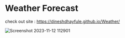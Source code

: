 # Weather Forecast
check out site : https://dineshdhayfule.github.io/Weather/

![Screenshot 2023-11-12 112901](https://github.com/dineshdhayfule/Weather/assets/109637254/d3479078-349a-4d6c-9eff-560c82a040d6)
